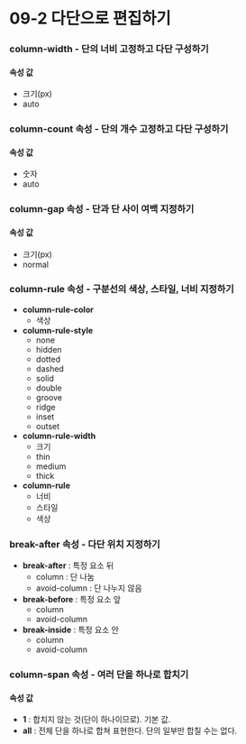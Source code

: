 # 09-2 다단으로 편집하기

### column-width - 단의 너비 고정하고 다단 구성하기

#### 속성 값

* 크기\(px\)
* auto

### column-count 속성 - 단의 개수 고정하고 다단 구성하기

#### 속성 값

* 숫자
* auto

### column-gap 속성 - 단과 단 사이 여백 지정하기

#### 속성 값

* 크기\(px\)
* normal

### column-rule 속성 - 구분선의 색상, 스타일, 너비 지정하기

* **column-rule-color**
  * 색상
* **column-rule-style**
  * none
  * hidden
  * dotted
  * dashed
  * solid
  * double
  * groove
  * ridge
  * inset
  * outset
* **column-rule-width**
  * 크기
  * thin
  * medium
  * thick
* **column-rule**
  * 너비
  * 스타일
  * 색상

### break-after 속성 - 다단 위치 지정하기

* **break-after** : 특정 요소 뒤
  * column : 단 나눔
  * avoid-column : 단 나누지 않음
* **break-before** : 특정 요소 앞
  * column
  * avoid-column
* **break-inside** : 특정 요소 안
  * column
  * avoid-column

### column-span 속성 - 여러 단을 하나로 합치기

#### 속성 값

* **1** : 합치지 않는 것\(단이 하나이므로\). 기본 값.
* **all** : 전체 단을 하나로 합쳐 표현한다. 단의 일부만 합칠 수는 없다.



